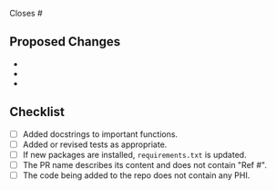 Closes #

## Proposed Changes
-
-
-

## Checklist
- [ ] Added docstrings to important functions.
- [ ] Added or revised tests as appropriate.
- [ ] If new packages are installed, `requirements.txt` is updated.
- [ ] The PR name describes its content and does not contain "Ref #".
- [ ] The code being added to the repo does not contain any PHI.
